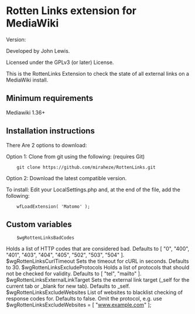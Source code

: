 Rotten Links extension for MediaWiki
==============================
Version: 

Developed by John Lewis.

Licensed under the GPLv3 (or later) License.

This is the RottenLinks Extension to check the state of all external links on a MediaWiki install.

Minimum requirements
--------------------------------
Mediawiki 1.36+

Installation instructions
---------------------------------

There Are 2 options to download:

Option 1:
Clone from git using the following: (requires Git)

        git clone https://github.com/miraheze/RottenLinks.git

Option 2:
Download the latest compatible version.

To install:
Edit your LocalSettings.php and, at the end of the file, add the following:

        wfLoadExtension( 'Matomo' );

Custom variables
------------------------

        $wgRottenLinksBadCodes
Holds a list of HTTP codes that are considered bad. Defaults to [ "0", "400", "401", "403", "404", "405", "502", "503", "504" ].
        $wgRottenLinksCurlTimeout
Sets the timeout for cURL in seconds. Defaults to 30.
        $wgRottenLinksExcludeProtocols
Holds a list of protocols that should not be checked for validity. Defaults to [ "tel", "mailto" ].
        $wgRottenLinksExternalLinkTarget
Sets the external link target (_self for the current tab or _blank for new tab). Defaults to _self.
        $wgRottenLinksExcludeWebsites
List of websites to blacklist checking of response codes for. Defaults to false. Omit the protocol, e.g. use $wgRottenLinksExcludeWebsites = [ "www.example.com" ];
